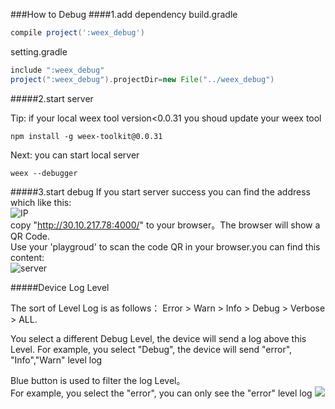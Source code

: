 ###How to Debug
####1.add dependency
build.gradle

```` gradle
compile project(':weex_debug')
````  
setting.gradle

```` gradle
include ":weex_debug"  
project(":weex_debug").projectDir=new File("../weex_debug")
````

#####2.start server

Tip: if your local weex tool version<0.0.31 you shoud update your weex tool

````shell
npm install -g weex-toolkit@0.0.31
````  
Next: you can start local server

````shell
weex --debugger
````  

#####3.start debug
If you start server success you can find the address which like this:  
 ![IP](http://gw.alicdn.com/mt/TB107u8JVXXXXcaXVXXXXXXXXXX-718-110.png)  
copy "http://30.10.217.78:4000/" to your browser。The browser will show a QR Code.  
Use your 'playgroud' to scan the code QR in your browser.you can find this content:  
![server](http://gw.alicdn.com/mt/TB1EgO_JVXXXXa9XVXXXXXXXXXX-1698-648.png)

#####Device Log Level

The sort of Level Log is as follows：
Error > Warn > Info > Debug > Verbose > ALL.  

You select a different Debug Level, the device will send a log above this Level. 
For example, you select "Debug", the device will send "error", "Info","Warn" level log

Blue button is used to filter the log Level。  
For example, you select the "error", you can only see the "error" level log
![](http://gw.alicdn.com/mt/TB1RtTmJVXXXXbfXpXXXXXXXXXX-1460-488.png)